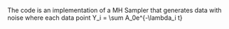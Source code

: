 The code is an implementation of a MH Sampler that generates data with noise where each data point Y_i = \sum A_0e^{-\lambda_i t}
